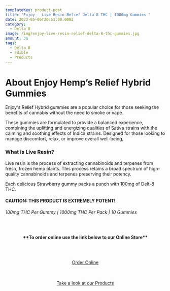 ```yaml
---
templateKey: product-post
title: "Enjoy – Live Resin Relief Delta-8 THC | 1000mg Gummies "
date: 2023-05-06T20:51:00.000Z
category:
  - Delta 8
image: /img/enjoy-live-resin-relief-delta-8-thc-gummies.jpg
amount: 36
tags:
  - Delta 8
  - Edible
  - Products
---
```

# **About Enjoy Hemp’s Relief Hybrid Gummies**

Enjoy's Relief Hybrid gummies are a popular choice for those seeking the benefits of cannabis without the need to smoke or vape.

These gummies are formulated to provide a balanced experience, combining the uplifting and energizing qualities of Sativa strains with the calming and soothing effects of Indica strains. Designed for those looking to manage discomfort, relax, or improve overall well-being,

### **What is Live Resin?**

Live resin is the process of extracting cannabinoids and terpenes from fresh, frozen hemp plants. This process retains a broad spectrum of high-quality cannabinoids and terpenes preserving their potency.

Each delicious Strawberry gummy packs a punch with 100mg of Delt-8 THC.

#### **CAUTION: THIS PRODUCT IS EXTREMELY POTENT!**

*100mg THC Per Gummy | 1000mg THC Per Pack | 10 Gummies*

<br><br>

<Center>

**\*\*To order online use the link below to our Online Store\*\***

<br><br>

<Center><a class="link-view-more-products" target="_blank" href="https://capitalcbd.shop/shop-online/">Order Online</a></

<br><br><br>

<Center><a class="link-view-more-products" target="_blank" href="https://capitalamericanshaman.com/products">Take a look at our Products</a></Center>

<br><br>